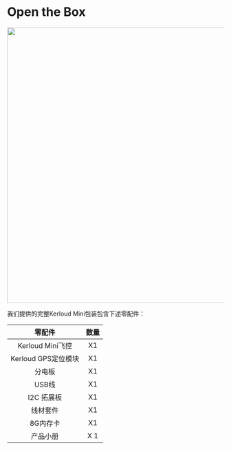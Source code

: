 # Open the Box

<p align="center">
<img src ="../images/kerloud_pkgview.png" width= 640/>
</p>

我们提供的完整Kerloud Mini包装包含下述零配件：

| 零配件 | 数量 |
| :--: | :--: |
| Kerloud Mini飞控 | X1 |
| Kerloud GPS定位模块 | X1 |
| 分电板 | X1 |
| USB线 | X1|
| I2C 拓展板 | X1 |
| 线材套件 | X1 |
| 8G内存卡 |X1|
| 产品小册 |X 1|





